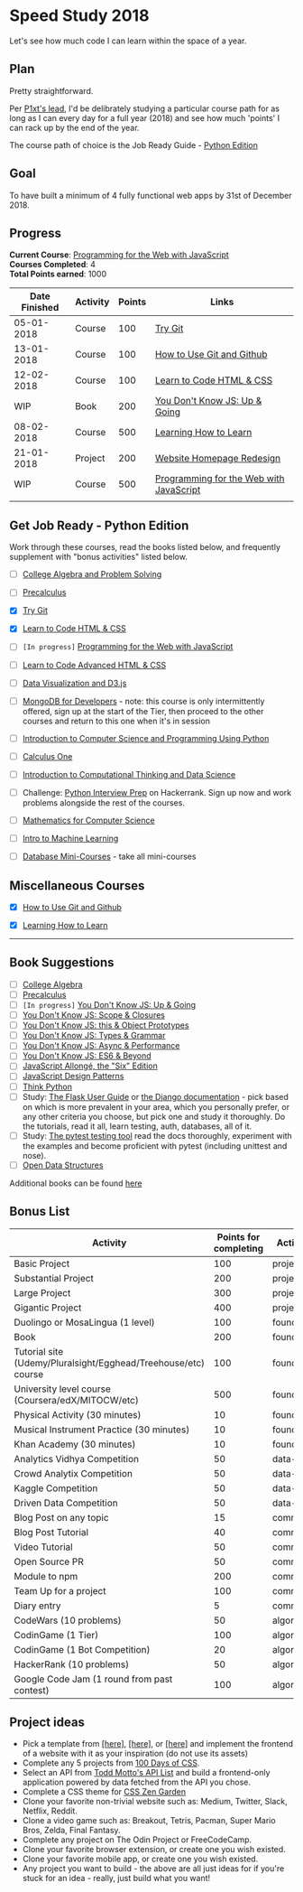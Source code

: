 # Speed Study 2018

Let's see how much code I can learn within the space of a year.

## Plan

Pretty straightforward. 

Per [P1xt's lead](https://github.com/P1xt/speedstudy), I'd be delibrately studying a particular course path for as long as I can every day for a full year (2018) and see how much 'points' I can rack up by the end of the year.

The course path of choice is the Job Ready Guide - [Python Edition](https://github.com/P1xt/p1xt-guides/blob/master/job-ready-python-edition.md)

## Goal

To have built a minimum of 4 fully functional web apps by 31st of December 2018.

## Progress

**Current Course**: [Programming for the Web with JavaScript](https://www.edx.org/course/programming-web-javascript-pennx-sd4x)    
**Courses Completed**: 4  
**Total Points earned**: 1000  

| Date Finished | Activity                  | Points | Links  												   								|  
| ------------- | ------------------------- | ------ | -------------------------------------------------------------------------------------|
| 05-01-2018    | Course 				    | 100	 | [Try Git](https://try.github.io/levels/1/challenges/1)  								|
| 13-01-2018 	| Course 					| 100 	 | [How to Use Git and Github](https://www.udacity.com/course/how-to-use-git-and-github--ud775) |
| 12-02-2018 	| Course					| 100	 | [Learn to Code HTML & CSS](http://learn.shayhowe.com/html-css/)						|
| WIP			| Book						| 200	 | [You Don't Know JS: Up & Going](https://github.com/getify/You-Dont-Know-JS/blob/master/up%20&%20going/README.md#you-dont-know-js-up--going)	|
| 08-02-2018	| Course					| 500	 | [Learning How to Learn](https://www.coursera.org/learn/learning-how-to-learn)		|
| 21-01-2018	| Project 					| 200	 | [Website Homepage Redesign](https://techviews.com.ng/)								|
| WIP 			| Course  					| 500	 | [Programming for the Web with JavaScript](https://www.edx.org/course/programming-web-javascript-pennx-sd4x) |
|  				|   						| 		 | 																						|

## Get Job Ready - Python Edition

Work through these courses, read the books listed below, and frequently supplement with "bonus activities" listed below.

- [ ]  [College Algebra and Problem Solving](https://www.edx.org/course/college-algebra-problem-solving-asux-mat117x) 
- [ ]  [Precalculus](https://www.edx.org/course/precalculus-asux-mat170x) 
- [x]  [Try Git](https://try.github.io/levels/1/challenges/1)
- [x]  [Learn to Code HTML & CSS](http://learn.shayhowe.com/html-css/)    
- [ ]  `[In progress]` [Programming for the Web with JavaScript](https://www.edx.org/course/programming-web-javascript-pennx-sd4x) 
- [ ]  [Learn to Code Advanced HTML & CSS](http://learn.shayhowe.com/advanced-html-css/)    
- [ ]  [Data Visualization and D3.js](https://www.udacity.com/course/data-visualization-and-d3js--ud507)
- [ ]  [MongoDB for Developers](https://university.mongodb.com/courses/M101P/about) - note: this course is only intermittently offered, sign up at the start of the Tier, then proceed to the other courses and return to this one when it's in session 
- [ ]  [Introduction to Computer Science and Programming Using Python](https://www.edx.org/course/introduction-computer-science-mitx-6-00-1x-11) 
- [ ]  [Calculus One](https://www.coursera.org/learn/calculus1)  
- [ ]  [Introduction to Computational Thinking and Data Science](https://www.edx.org/course/introduction-computational-thinking-data-mitx-6-00-2x-6) 
- [ ]  Challenge: [Python Interview Prep](https://www.hackerrank.com/chingu-challenge-3) on Hackerrank. Sign up now and work problems alongside the rest of the courses.
- [ ]  [Mathematics for Computer Science](https://ocw.mit.edu/courses/electrical-engineering-and-computer-science/6-042j-mathematics-for-computer-science-spring-2015/index.htm) 
- [ ]  [Intro to Machine Learning](https://www.udacity.com/course/intro-to-machine-learning--ud120) 
- [ ]  [Database Mini-Courses](https://lagunita.stanford.edu/courses/DB/2014/SelfPaced/about) - take all mini-courses


## Miscellaneous Courses

- [x]  [How to Use Git and Github](https://www.udacity.com/course/how-to-use-git-and-github--ud775)
- [x]  [Learning How to Learn](https://www.coursera.org/learn/learning-how-to-learn)


---


## Book Suggestions
- [ ]  [College Algebra](https://openstax.org/details/books/college-algebra)
- [ ]  [Precalculus](https://openstax.org/details/books/precalculus)  
- [ ]  `[In progress]` [You Don't Know JS: Up & Going](https://github.com/getify/You-Dont-Know-JS/blob/master/up%20&%20going/README.md#you-dont-know-js-up--going)    
- [ ]  [You Don't Know JS: Scope & Closures](https://github.com/getify/You-Dont-Know-JS/blob/master/scope%20&%20closures/README.md#you-dont-know-js-scope--closures) 
- [ ]  [You Don't Know JS: this & Object Prototypes](https://github.com/getify/You-Dont-Know-JS/blob/master/this%20&%20object%20prototypes/README.md#you-dont-know-js-this--object-prototypes)
- [ ]  [You Don't Know JS: Types & Grammar](https://github.com/getify/You-Dont-Know-JS/blob/master/types%20&%20grammar/README.md#you-dont-know-js-types--grammar)   
- [ ]  [You Don't Know JS: Async & Performance](https://github.com/getify/You-Dont-Know-JS/blob/master/async%20&%20performance/README.md#you-dont-know-js-async--performance) 
- [ ]  [You Don't Know JS: ES6 & Beyond](https://github.com/getify/You-Dont-Know-JS/blob/master/es6%20&%20beyond/README.md#you-dont-know-js-es6--beyond)  
- [ ]  [JavaScript Allongé, the "Six" Edition](https://leanpub.com/javascriptallongesix)
- [ ]  [JavaScript Design Patterns](https://addyosmani.com/resources/essentialjsdesignpatterns/book/)
- [ ]  [Think Python](http://greenteapress.com/thinkpython2/thinkpython2.pdf)
- [ ]  Study: [The Flask User Guide](http://flask.pocoo.org/docs/0.12/) or [the Django documentation](https://docs.djangoproject.com/en/1.11/) - pick based on which is more prevalent in your area, which you personally prefer, or any other criteria you choose, but pick one and study it thoroughly. Do the tutorials, read it all, learn testing, auth, databases, all of it.
- [ ]  Study: [The pytest testing tool](https://docs.pytest.org/en/latest/) read the docs thoroughly, experiment with the examples and become proficient with pytest (including unittest and nose).
- [ ]  [Open Data Structures](http://www.aupress.ca/books/120226/ebook/99Z_Morin_2013-Open_Data_Structures.pdf)

Additional books can be found [here](https://github.com/P1xt/speedstudy/blob/master/book-lists.md)

## Bonus List

| Activity                                    | Points for completing | Activity type |
| ------------------------------------------- | --------------------- | ------------- |
| Basic Project                               | 100                   | project       |
| Substantial Project                         | 200                   | project       |
| Large Project                               | 300                   | project       |
| Gigantic Project                            | 400                   | project       |
| Duolingo or MosaLingua (1 level)            | 100                   | foundation    |
| Book                                        | 200                   | foundation    |
| Tutorial site (Udemy/Pluralsight/Egghead/Treehouse/etc) course | 100 | foundation   |
| University level course (Coursera/edX/MITOCW/etc) | 500             | foundation    |
| Physical Activity (30 minutes)              | 10                    | foundation    |
| Musical Instrument Practice (30 minutes)    | 10                    | foundation    |
| Khan Academy (30 minutes)                   | 10                    | foundation    |
| Analytics Vidhya Competition                | 50                    | data-science  |
| Crowd Analytix Competition                  | 50                    | data-science  |
| Kaggle Competition                          | 50                    | data-science  |
| Driven Data Competition                     | 50                    | data-science  |
| Blog Post on any topic                      | 15                    | communication |
| Blog Post Tutorial                          | 40                    | communication |
| Video Tutorial                              | 50                    | communication |
| Open Source PR                              | 50                    | communication |
| Module to npm                               | 200                   | communication |
| Team Up for a project                       | 100                   | communication |
| Diary entry                                 | 5                     | communication |
| CodeWars (10 problems)                      | 50                    | algorithms    |
| CodinGame (1 Tier)                          | 100                   | algorithms    |
| CodinGame (1 Bot Competition)               | 20                    | algorithms    |
| HackerRank (10 problems)                    | 50                    | algorithms    |
| Google Code Jam (1 round from past contest) | 100                   | algorithms    |

## Project ideas

*   Pick a template from [\[here\]](https://freebiesbug.com/psd-freebies/website-template/), [\[here\]](http://www.os-templates.com/free-website-templates), or [\[here\]](http://www.os-templates.com/free-website-templates) and implement the frontend of a website with it as your inspiration (do not use its assets)
*   Complete any 5 projects from [100 Days of CSS](https://100dayscss.com/).
*   Select an API from [Todd Motto's API List](https://github.com/toddmotto/public-apis) and build a frontend-only application powered by data fetched from the API you chose.
*   Complete a CSS theme for [CSS Zen Garden](http://www.csszengarden.com/)
*   Clone your favorite non-trivial website such as: Medium, Twitter, Slack, Netflix, Reddit.
*   Clone a video game such as: Breakout, Tetris, Pacman, Super Mario Bros, Zelda, Final Fantasy.
*   Complete any project on The Odin Project or FreeCodeCamp.
*   Clone your favorite browser extension, or create one you wish existed.
*   Clone your favorite mobile app, or create one you wish existed.
*   Any project you want to build - the above are all just ideas for if you're stuck for an idea - really, just build what you want!